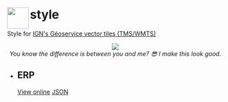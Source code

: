 # <img align="left" height=50 src="https://geoservices.ign.fr/themes/custom/ignpro/logo.svg" /> style

Style for [IGN's Géoservice vector tiles (TMS/WMTS)](https://geoservices.ign.fr/documentation/services/api-et-services-ogc/tuiles-vectorielles-tmswmts)

<p align="center">
  <a href="https://www.youtube.com/watch?v=6AKe70SX8OM">
    <img align="center" src="https://c.tenor.com/d-Ki-Y0envsAAAAC/i-make-this-look-good-will-smith.gif" />
  </a>
  <br/>
  <i>You know the difference is between you and me? 😎 I make this look good.</i>
</p>


<ul>
  <li>
    <h2>ERP</h2>
    <a href="https://viglino.github.io/geoservice-style/?lon=4.85&lat=45.75&z=16&layer=erp">View online</a>
    <a href="https://viglino.github.io/geoservice-style/erp/erp.json">JSON</a>
  </li>
</ul>
